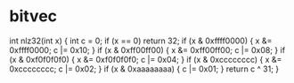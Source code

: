 # bitvec


int nlz32(int x)
{
 int c = 0;
 if (x == 0) return 32;
 if (x & 0xffff0000) { x &= 0xffff0000; c |= 0x10; }
 if (x & 0xff00ff00) { x &= 0xff00ff00; c |= 0x08; }
 if (x & 0xf0f0f0f0) { x &= 0xf0f0f0f0; c |= 0x04; }
 if (x & 0xcccccccc) { x &= 0xcccccccc; c |= 0x02; }
 if (x & 0xaaaaaaaa) { c |= 0x01; }
 return c ^ 31;
}

